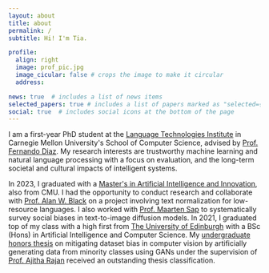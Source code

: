 ```yaml
---
layout: about
title: about
permalink: /
subtitle: Hi! I'm Tia.

profile:
  align: right
  image: prof_pic.jpg
  image_cicular: false # crops the image to make it circular
  address: 

news: true  # includes a list of news items
selected_papers: true # includes a list of papers marked as "selected={true}"
social: true  # includes social icons at the bottom of the page
---
```

<!-- 
Write your biography here. Tell the world about yourself. Link to your favorite [subreddit](http://reddit.com). You can put a picture in, too. The code is already in, just name your picture `prof_pic.jpg` and put it in the `img/` folder.

Put your address / P.O. box / other info right below your picture. You can also disable any these elements by editing `profile` property of the YAML header of your `_pages/about.md`. Edit `_bibliography/papers.bib` and Jekyll will render your [publications page](/al-folio/publications/) automatically.

Link to your social media connections, too. This theme is set up to use [Font Awesome icons](http://fortawesome.github.io/Font-Awesome/) and [Academicons](https://jpswalsh.github.io/academicons/), like the ones below. Add your Facebook, Twitter, LinkedIn, Google Scholar, or just disable all of them. -->

I am a first-year PhD student at the [Language Technologies Institute](https://lti.cs.cmu.edu/) in 
Carnegie Mellon University's School of Computer Science, advised by [Prof. Fernando Diaz](https://841.io/). My research interests are trustworthy machine learning and natural language processing with a focus on evaluation, and the long-term societal and cultural impacts of intelligent systems.

In 2023, I graduated with a [Master's in Artificial Intelligence and Innovation](https://msaii.cs.cmu.edu/), also from CMU. I had the opportunity to conduct research and collaborate with [Prof. Alan W. Black](http://www.cs.cmu.edu/~awb/) on a project involving text normalization for low-resource languages. I also worked with [Prof. Maarten Sap](http://maartensap.com) to systematically survey social biases in text-to-image diffusion models. In 2021, I graduated top of my class with a high first from [The University of Edinburgh](https://www.ed.ac.uk/) with a BSc (Hons) in Artificial Intelligence and Computer Science. My [undergraduate honors thesis](https://project-archive.inf.ed.ac.uk/ug4/20212502/ug4_proj.pdf) on mitigating dataset bias in computer vision by artificially generating data from minority classes using GANs under the supervision of [Prof. Ajitha Rajan](https://homepages.inf.ed.ac.uk/arajan/) received an outstanding thesis classification. 

<!-- In spring 2022, I conducted research under [Alan W. Black](http://www.cs.cmu.edu/~awb/) to develop tools and explore methodologies for generalizable text normalization for speech systems.  -->

<!-- Last summer, I completed an applied machine learning research internship in the Search Quality team at [Apple](https://machinelearning.apple.com/), where I implemented a GraphSAGE Graph Neural Network to suggest related questions for Siri search and web answers. Previously, I have worked as an intern at Goldman Sachs, Google, YouTube, Amazon, and JP Morgan.  -->

<!-- The best way to contact me is through email (adeviyan \[at\] cs \[dot\] cmu \[dot\] edu) but feel free to hit me up on [Twitter](https://twitter.com/AthiyaD). -->
